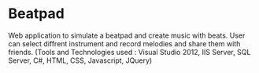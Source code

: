 # Beatpad
Web application to simulate a beatpad and create music with beats. User can select diffrent instrument
and record melodies and share them with friends. (Tools and Technologies used : Visual Studio 2012, IIS
Server, SQL Server, C#, HTML, CSS, Javascript, JQuery)

